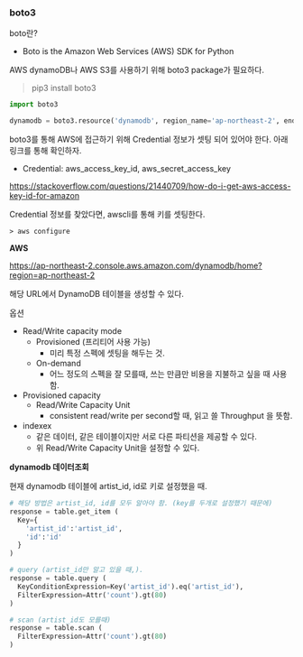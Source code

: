 ### boto3

boto란?

- Boto is the Amazon Web Services (AWS) SDK for Python



 AWS dynamoDB나 AWS S3를 사용하기 위해 boto3 package가 필요하다.

> pip3 install boto3



```python
import boto3

dynamodb = boto3.resource('dynamodb', region_name='ap-northeast-2', endpoint_url='http://dynamodb.ap-northeast-2.anazonaws.com')
```



boto3를 통해 AWS에 접근하기 위해 Credential 정보가 셋팅 되어 있어야 한다. 아래 링크를 통해 확인하자.

- Credential: aws_access_key_id, aws_secret_access_key

https://stackoverflow.com/questions/21440709/how-do-i-get-aws-access-key-id-for-amazon



Credential 정보를 찾았다면, awscli를 통해 키를 셋팅한다.

```
> aws configure
```



**AWS**

https://ap-northeast-2.console.aws.amazon.com/dynamodb/home?region=ap-northeast-2

해당 URL에서 DynamoDB 테이블을 생성할 수 있다.



옵션

- Read/Write capacity mode
  - Provisioned (프리티어 사용 가능)
    - 미리 특정 스펙에 셋팅을 해두는 것.
  - On-demand
    - 어느 정도의 스펙을 잘 모를때, 쓰는 만큼만 비용을 지불하고 싶을 때 사용함.
- Provisioned capacity
  - Read/Write Capacity Unit
    - consistent read/write per second할 때, 읽고 쓸 Throughput 을 뜻함.
- indexex
  - 같은 데이터, 같은 테이블이지만 서로 다른 파티션을 제공할 수 있다.
  - 위 Read/Write Capacity Unit을 설정할 수 있다.



**dynamodb 데이터조회**

현재 dynamodb 테이블에 artist_id, id로 키로 설정했을 때.

```python
# 해당 방법은 artist_id, id를 모두 알아야 함. (key를 두개로 설정했기 때문에)
response = table.get_item (
  Key={
    'artist_id':'artist_id',
    'id':'id'
  }
)

# query (artist_id만 알고 있을 때,).
response = table.query (
  KeyConditionExpression=Key('artist_id').eq('artist_id'),
  FilterExpression=Attr('count').gt(80)
)

# scan (artist_id도 모를때)
response = table.scan (
  FilterExpression=Attr('count').gt(80)
)
```

